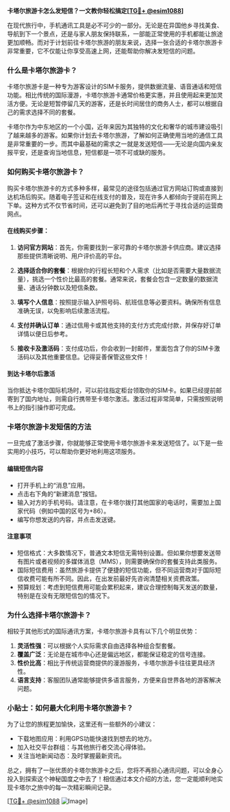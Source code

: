 **卡塔尔旅游卡怎么发短信？一文教你轻松搞定[[TG💪+ @esim1088](https://t.me/s/esim1088)]**

在现代旅行中，手机通讯工具是必不可少的一部分。无论是在异国他乡寻找美食、导航到下一个景点，还是与家人朋友保持联系，一部能正常使用的手机都能让旅途更加顺畅。而对于计划前往卡塔尔旅游的朋友来说，选择一张合适的卡塔尔旅游卡非常重要，它不仅能让你享受高速上网，还能帮助你解决发短信的问题。

### 什么是卡塔尔旅游卡？

卡塔尔旅游卡是一种专为游客设计的SIM卡服务，提供数据流量、语音通话和短信功能。相比传统的国际漫游，卡塔尔旅游卡通常价格更实惠，并且使用起来更加灵活方便。无论是短暂停留几天的游客，还是长时间居住的商务人士，都可以根据自己的需求选择不同的套餐。

卡塔尔作为中东地区的一个小国，近年来因为其独特的文化和奢华的城市建设吸引了越来越多的游客。如果你计划去卡塔尔旅游，了解如何正确使用当地的通信工具是非常重要的一步。而其中最基础的需求之一就是发送短信——无论是向国内亲友报平安，还是查询当地信息，短信都是一项不可或缺的服务。

### 如何购买卡塔尔旅游卡？

购买卡塔尔旅游卡的方式多种多样，最常见的途径包括通过官方网站订购或直接到达机场后购买。随着电子签证和在线支付的普及，现在许多人都倾向于提前在网上下单。这种方式不仅节省时间，还可以避免到了目的地后再忙于寻找合适的运营商网点。

#### 在线购买步骤：

1. **访问官方网站**：首先，你需要找到一家可靠的卡塔尔旅游卡供应商。建议选择那些提供清晰说明、用户评价高的平台。
   
2. **选择适合你的套餐**：根据你的行程长短和个人需求（比如是否需要大量数据流量），挑选一个性价比最高的套餐。通常来说，套餐会包含一定数量的数据流量、通话分钟数以及短信条数。

3. **填写个人信息**：按照提示输入护照号码、航班信息等必要资料。确保所有信息准确无误，以免影响后续激活流程。

4. **支付并确认订单**：通过信用卡或其他支持的支付方式完成付款，并保存好订单详情以便日后参考。

5. **接收卡及激活码**：支付成功后，你会收到一封邮件，里面包含了你的SIM卡激活码以及其他重要信息。记得妥善保管这些文件！

#### 到达卡塔尔后激活

当你抵达卡塔尔国际机场时，可以前往指定柜台领取你的SIM卡。如果已经提前邮寄到了国内地址，则需自行携带至卡塔尔激活。激活过程非常简单，只需按照说明书上的指引操作即可完成。

### 卡塔尔旅游卡发短信的方法

一旦完成了激活步骤，你就能够正常使用卡塔尔旅游卡来发送短信了。以下是一些实用的小技巧，可以帮助你更好地利用这项服务。

#### 编辑短信内容

- 打开手机上的“消息”应用。
- 点击右下角的“新建消息”按钮。
- 输入对方的手机号码。请注意，在卡塔尔拨打其他国家的电话时，需要加上国家代码（例如中国的区号为+86）。
- 编写你想发送的内容，并点击发送键。

#### 注意事项

- 短信格式：大多数情况下，普通文本短信无需特别设置。但如果你想要发送带有图片或者视频的多媒体消息（MMS），则需要确保你的套餐支持此类服务。
- 国际短信费用：虽然旅游卡提供了便捷的短信功能，但不同运营商对于国际短信收费可能有所不同。因此，在出发前最好先咨询清楚相关资费政策。
- 预算规划：考虑到短信费用可能会累积起来，建议合理控制每天发送的数量，特别是在没有无限短信包的情况下。

### 为什么选择卡塔尔旅游卡？

相较于其他形式的国际通讯方案，卡塔尔旅游卡具有以下几个明显优势：

1. **灵活性强**：可以根据个人实际需求自由选择各种组合型套餐。
2. **覆盖广泛**：无论是在城市中心还是偏远地区，都能保证稳定的信号连接。
3. **性价比高**：相比于传统运营商提供的漫游服务，卡塔尔旅游卡往往更具经济性。
4. **语言支持**：客服团队通常能够提供多语言服务，方便来自世界各地的游客解决问题。

### 小贴士：如何最大化利用卡塔尔旅游卡？

为了让您的旅程更加愉快，这里还有一些额外的小建议：

- 下载地图应用：利用GPS功能快速找到想去的地方。
- 加入社交平台群组：与其他旅行者交流心得体验。
- 关注当地新闻动态：及时掌握最新资讯。

总之，拥有了一张优质的卡塔尔旅游卡之后，您将不再担心通讯问题，可以全身心投入到探索这个神秘国度之中去了！相信通过本文介绍的方法，您一定能顺利地实现卡塔尔之旅中的每一次精彩瞬间记录。

[[TG💪+ @esim1088](https://t.me/s/esim1088) ![Image](https://i.postimg.cc/4NQfJmqS/Snipaste-2025-05-13-00-14-12.png)]
